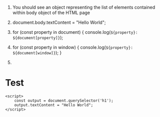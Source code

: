 1) You should see an object representing the list of elements contained within body object of the HTML page

2) document.body.textContent = "Hello World";

3) for (const property in document) {
    console.log(`${property}: ${document[property]}`);


4) for (const property in window) {
    console.log(`${property}: ${document[window]}`);
}

5) ```“<!doctype html>
<html>
<head>
    <title>JS Tester</title>
</head>
<body>
    <h1>Test</h1>
 
    <script>
        const output = document.querySelector('h1');
        output.textContent = "Hello World";
    </script>
</body>
</html>

```



